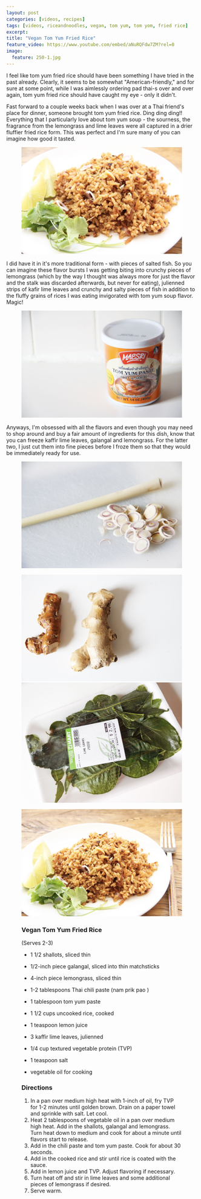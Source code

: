 ```yaml
---
layout: post
categories: [videos, recipes]
tags: [videos, riceandnoodles, vegan, tom yum, tom yom, fried rice]
excerpt: 
title: "Vegan Tom Yum Fried Rice"
feature_video: https://www.youtube.com/embed/aNuRQFdw7ZM?rel=0
image:
  feature: 250-1.jpg
---
```


I feel like tom yum fried rice should have been something I have tried in the past already.  Clearly, it seems to be somewhat "American-friendly," and for sure at some point, while I was aimlessly ordering pad thai-s over and over again, tom yum fried rice should have caught my eye - only it didn't.

Fast forward to a couple weeks back when I was over at a Thai friend's place for dinner, someone brought tom yum fried rice.  Ding ding ding!!  Everything that I particularly love about tom yum soup - the sourness, the fragrance from the lemongrass and lime leaves were all captured in a drier fluffier fried rice form.  This was perfect and I'm sure many of you can imagine how good it tasted.

<figure>
    <img src="/images/250-6.jpg">
</figure> 

I did have it in it's more traditional form - with pieces of salted fish.  So you can imagine these flavor bursts I was getting biting into crunchy pieces of lemongrass (which by the way I thought was always more for just the flavor and the stalk was discarded afterwards, but never for eating), julienned strips of kafir lime leaves and crunchy and salty pieces of fish in addition to the fluffy grains of rices I was eating invigorated with tom yum soup flavor.  Magic!

<figure>
    <img src="/images/250-5.jpg">
</figure> 


Anyways, I'm obsessed with all the flavors and even though you may need to shop around and buy a fair amount of ingredients for this dish, know that you can freeze kaffir lime leaves, galangal and lemongrass.  For the latter two, I just cut them into fine pieces before I froze them so that they would be immediately ready for use.

<figure>
    <img src="/images/250-3.jpg">
</figure> 


<figure class="half">
    <img src="/images/250-2.jpg">
    <img src="/images/250-4.jpg">
</figure> 

<figure>
    <img src="/images/250-1.jpg">
</figure> 



<figure class="ingredients" markdown="1">

### Vegan Tom Yum Fried Rice

(Serves 2-3)

- 1 1/2 shallots, sliced thin
- 1/2-inch piece galangal, sliced into thin matchsticks
- 4-inch piece lemongrass, sliced thin
- 1-2 tablespoons Thai chili paste (nam prik pao )
- 1 tablespoon tom yum paste
- 1 1/2 cups uncooked rice, cooked
- 1 teaspoon lemon juice
- 3 kaffir lime leaves, julienned


- 1/4 cup textured vegetable protein (TVP)
- 1 teaspoon salt
- vegetable oil for cooking


</figure>

<figure class="directions" markdown="1">

### Directions

1. In a pan over medium high heat with 1-inch of oil, fry TVP for 1-2 minutes until golden brown.  Drain on a paper towel and sprinkle with salt.  Let cool.
2. Heat 2 tablespoons of vegetable oil in a pan over medium high heat.  Add in the shallots, galangal and lemongrass.  Turn heat down to medium and cook for about a minute until flavors start to release.  
3. Add in the chili paste and tom yum paste.  Cook for about 30 seconds.
4. Add in the cooked rice and stir until rice is coated with the sauce.
5. Add in lemon juice and TVP.  Adjust flavoring if necessary.
6. Turn heat off and stir in lime leaves and some additional pieces of lemongrass if desired.
7. Serve warm.

